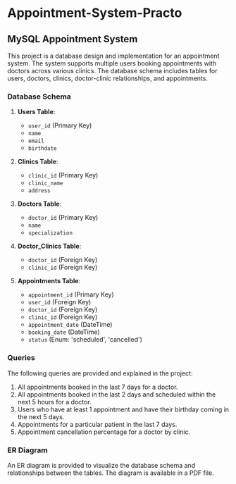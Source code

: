 # Appointment-System-Practo

## MySQL Appointment System

This project is a database design and implementation for an appointment system. 
The system supports multiple users booking appointments with doctors across various clinics. 
The database schema includes tables for users, doctors, clinics, doctor-clinic relationships, and appointments.

### Database Schema

1. **Users Table**:
    - `user_id` (Primary Key)
    - `name`
    - `email`
    - `birthdate`

2. **Clinics Table**:
    - `clinic_id` (Primary Key)
    - `clinic_name`
    - `address`

3. **Doctors Table**:
    - `doctor_id` (Primary Key)
    - `name`
    - `specialization`

4. **Doctor_Clinics Table**:
    - `doctor_id` (Foreign Key)
    - `clinic_id` (Foreign Key)

5. **Appointments Table**:
    - `appointment_id` (Primary Key)
    - `user_id` (Foreign Key)
    - `doctor_id` (Foreign Key)
    - `clinic_id` (Foreign Key)
    - `appointment_date` (DateTime)
    - `booking_date` (DateTime)
    - `status` (Enum: 'scheduled', 'cancelled')



### Queries

The following queries are provided and explained in the project:

1. All appointments booked in the last 7 days for a doctor.
2. All appointments booked in the last 2 days and scheduled within the next 5 hours for a doctor.
3. Users who have at least 1 appointment and have their birthday coming in the next 5 days.
4. Appointments for a particular patient in the last 7 days.
5. Appointment cancellation percentage for a doctor by clinic.

### ER Diagram

An ER diagram is provided to visualize the database schema and relationships between the tables. The diagram is available in a PDF file.
